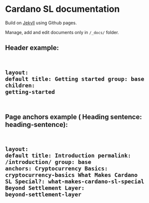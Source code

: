 # Cardano SL documentation

Build on [Jekyll](https://jekyllrb.com/) using Github pages.

Manage, add and edit documents only in `/_docs/` folder.

Header example: 
<code>
---
layout: default
title: Getting started
group: base
children: getting-started
---
</code>

Page anchors example (  Heading sentence: heading-sentence):
<code>
---
layout: default
title: Introduction
permalink: /introduction/
group: base
anchors:
  Cryptocurrency Basics: cryptocurrency-basics
  What Makes Cardano SL Special?: what-makes-cardano-sl-special
  Beyond Settlement Layer: beyond-settlement-layer
---
</code>
